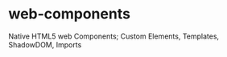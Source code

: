 web-components
==============

Native HTML5 web Components; Custom Elements, Templates, ShadowDOM, Imports 
